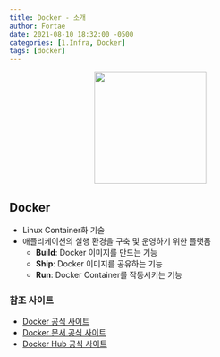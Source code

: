 ```yaml
---
title: Docker - 소개
author: Fortae
date: 2021-08-10 18:32:00 -0500
categories: [1.Infra, Docker]
tags: [docker]
---
```


<div align="center">
    <img src="../../resources/img/docker/docker.png" width="200px" />
</div>

## **Docker**

- Linux Container화 기술
- 애플리케이션의 실행 환경을 구축 및 운영하기 위한 플랫폼
  - **Build**: Docker 이미지를 만드는 기능
  - **Ship**: Docker 이미지를 공유하는 기능
  - **Run**: Docker Container를 작동시키는 기능

### 참조 사이트

- [Docker 공식 사이트](https://docker.com)
- [Docker 문서 공식 사이트](https://docs.docker.com)
- [Docker Hub 공식 사이트](https://hub.docker.com)
